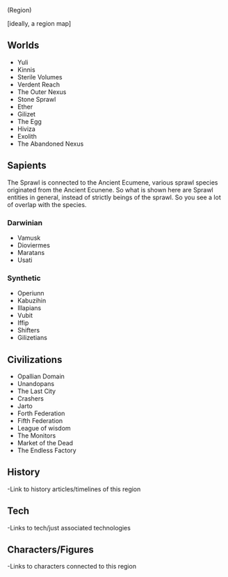 (Region)

[ideally, a region map]

## Worlds
- Yuli
- Kinnis
- Sterile Volumes
- Verdent Reach
- The Outer Nexus
- Stone Sprawl
- Ether
- Gilizet
- The Egg
- Hiviza
- Exolith
- The Abandoned Nexus

## Sapients

The Sprawl is connected to the Ancient Ecumene, various sprawl species originated from the Ancient Ecunene.  So what is shown here are Sprawl entities in general, instead of strictly beings of the sprawl.  So you see a lot of overlap with the species.


### Darwinian
- Vamusk
- Dioviermes
- Maratans
- Usati

### Synthetic
- Operiunn
- Kabuzihin
- Illapians
- Vubit
- Iffip
- Shifters
- Gilizetians

## Civilizations
- Opallian Domain
- Unandopans
- The Last City
- Crashers
- Jarto
- Forth Federation
- Fifth Federation
- League of wisdom
- The Monitors
- Market of the Dead
- The Endless Factory

## History
-Link to history articles/timelines of this region
## Tech
-Links to tech/just associated technologies
## Characters/Figures
-Links to characters connected to this region
